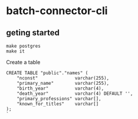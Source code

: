 # batch-connector-cli

## geting started

```
make postgres
make it
```

Create a table

```
CREATE TABLE "public"."names" (
	"nconst"              varchar(255),
	"primary_name"        varchar(255),
	"birth_year"          varchar(4),
	"death_year"          varchar(4) DEFAULT '',
	"primary_professions" varchar[],
	"known_for_titles"    varchar[]
);
`
```
